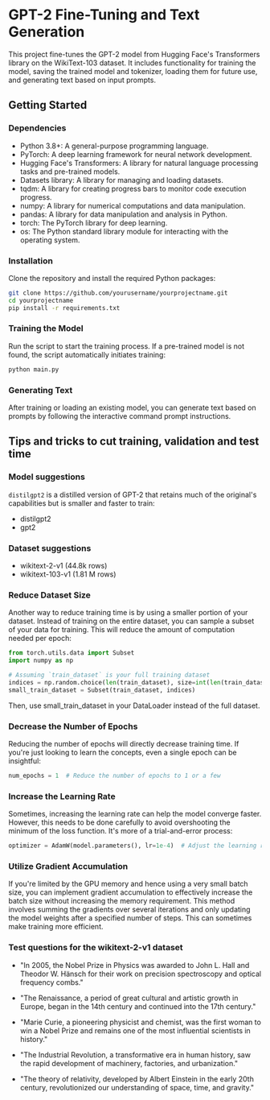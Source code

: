 # GPT-2 Fine-Tuning and Text Generation

This project fine-tunes the GPT-2 model from Hugging Face's Transformers library on the WikiText-103 dataset. It includes functionality for training the model, saving the trained model and tokenizer, loading them for future use, and generating text based on input prompts.

## Getting Started

### Dependencies

- Python 3.8+: A general-purpose programming language.
- PyTorch: A deep learning framework for neural network development.
- Hugging Face's Transformers: A library for natural language processing tasks and pre-trained models.
- Datasets library: A library for managing and loading datasets.
- tqdm: A library for creating progress bars to monitor code execution progress.
- numpy: A library for numerical computations and data manipulation.
- pandas: A library for data manipulation and analysis in Python.
- torch: The PyTorch library for deep learning.
- os: The Python standard library module for interacting with the operating system.

### Installation

Clone the repository and install the required Python packages:

```bash
git clone https://github.com/yourusername/yourprojectname.git
cd yourprojectname
pip install -r requirements.txt
```

### Training the Model
Run the script to start the training process. If a pre-trained model is not found, the script automatically initiates training:

```bash
python main.py
```

### Generating Text
After training or loading an existing model, you can generate text based on prompts by following the interactive command prompt instructions.


## Tips and tricks to cut training, validation and test time

### Model suggestions

`distilgpt2` is a distilled version of GPT-2 that retains much of the original's capabilities but is smaller and faster to train:

- distilgpt2
- gpt2

### Dataset suggestions

- wikitext-2-v1 (44.8k rows)
- wikitext-103-v1 (1.81 M rows)

### Reduce Dataset Size

Another way to reduce training time is by using a smaller portion of your dataset. Instead of training on the entire dataset, you can sample a subset of your data for training. This will reduce the amount of computation needed per epoch:

```python
from torch.utils.data import Subset
import numpy as np

# Assuming `train_dataset` is your full training dataset
indices = np.random.choice(len(train_dataset), size=int(len(train_dataset) * 0.1), replace=False) # Sample 10% of the dataset
small_train_dataset = Subset(train_dataset, indices)
```
Then, use small_train_dataset in your DataLoader instead of the full dataset.

### Decrease the Number of Epochs

Reducing the number of epochs will directly decrease training time. If you're just looking to learn the concepts, even a single epoch can be insightful:

```python
num_epochs = 1  # Reduce the number of epochs to 1 or a few

```

###  Increase the Learning Rate

Sometimes, increasing the learning rate can help the model converge faster. However, this needs to be done carefully to avoid overshooting the minimum of the loss function. It's more of a trial-and-error process:

```python
optimizer = AdamW(model.parameters(), lr=1e-4)  # Adjust the learning rate as needed
```

### Utilize Gradient Accumulation

If you're limited by the GPU memory and hence using a very small batch size, you can implement gradient accumulation to effectively increase the batch size without increasing the memory requirement. This method involves summing the gradients over several iterations and only updating the model weights after a specified number of steps. This can sometimes make training more efficient.





### Test questions for the wikitext-2-v1 dataset

- "In 2005, the Nobel Prize in Physics was awarded to John L. Hall and Theodor W. Hänsch for their work on precision spectroscopy and optical frequency combs."

- "The Renaissance, a period of great cultural and artistic growth in Europe, began in the 14th century and continued into the 17th century."

- "Marie Curie, a pioneering physicist and chemist, was the first woman to win a Nobel Prize and remains one of the most influential scientists in history."

- "The Industrial Revolution, a transformative era in human history, saw the rapid development of machinery, factories, and urbanization."

- "The theory of relativity, developed by Albert Einstein in the early 20th century, revolutionized our understanding of space, time, and gravity."